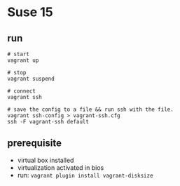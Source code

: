 # Suse 15

## run

```shell
# start
vagrant up

# stop
vagrant suspend

# connect
vagrant ssh

# save the config to a file && run ssh with the file.
vagrant ssh-config > vagrant-ssh.cfg
ssh -F vagrant-ssh default
```

## prerequisite

- virtual box installed
- virtualization activated in bios
- run: `vagrant plugin install vagrant-disksize`
